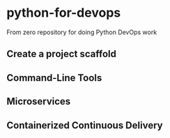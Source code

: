 # python-for-devops
From zero repository for doing Python DevOps work

## Create a project scaffold

## Command-Line Tools

## Microservices

## Containerized Continuous Delivery
